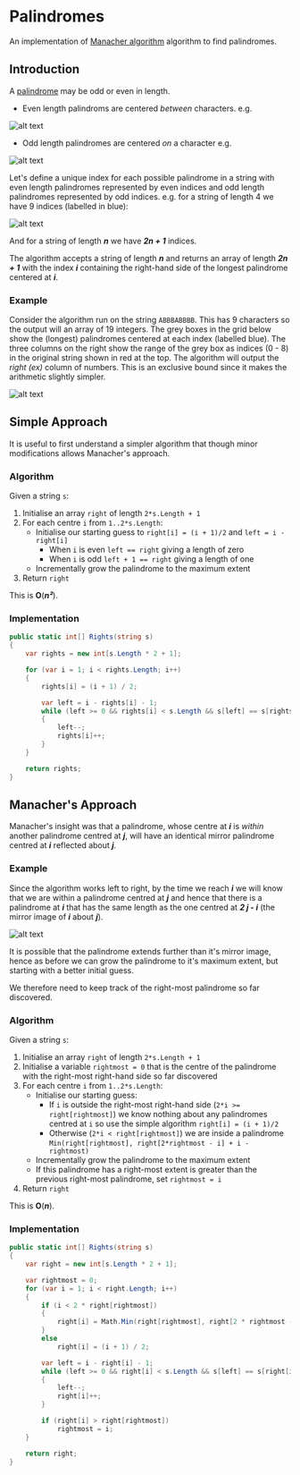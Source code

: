 # Palindromes

An implementation of [Manacher algorithm](https://en.wikipedia.org/wiki/Longest_palindromic_substring) algorithm to find palindromes.

## Introduction

A [palindrome](https://en.wikipedia.org/wiki/Palindrome) may be odd or even in length.
* Even length palindroms are centered *between* characters. e.g.

![alt text](https://github.com/rbec/Palindromes/blob/master/example_even_length.PNG)

* Odd length palindromes are centered *on* a character e.g.

![alt text](https://github.com/rbec/Palindromes/blob/master/example_odd_length.PNG)

Let's define a unique index for each possible palindrome in a string with even length palindromes represented by even indices and odd length palindromes represented by odd indices. e.g. for a string of length 4 we have 9 indices (labelled in blue):

![alt text](https://github.com/rbec/Palindromes/blob/master/example_indexes.PNG)

And for a string of length ***n*** we have ***2n + 1*** indices.

The algorithm accepts a string of length ***n*** and returns an array of length ***2n + 1*** with the index ***i*** containing the right-hand side of the longest palindrome centered at ***i***.

### Example
Consider the algorithm run on the string `ABBBABBBB`. This has 9 characters so the output will an array of 19 integers. The grey boxes in the grid below show the (longest) palindromes centered at each index (labelled blue). The three columns on the right show the range of the grey box as indices (0 - 8) in the original string shown in red at the top. The algorithm will output the *right (ex)* column of numbers. This is an exclusive bound since it makes the arithmetic slightly simpler.

![alt text](https://github.com/rbec/Palindromes/blob/master/example.PNG)

## Simple Approach
It is useful to first understand a simpler algorithm that though minor modifications allows Manacher's approach.

### Algorithm
Given a string `s`:
1. Initialise an array `right` of length `2*s.Length + 1`
2. For each centre `i` from `1..2*s.Length`:
   * Initialise our starting guess to `right[i] = (i + 1)/2` and `left = i - right[i]`
     * When `i` is even `left == right` giving a length of zero
     * When `i` is odd `left + 1 == right` giving a length of one
   * Incrementally grow the palindrome to the maximum extent
3. Return `right`

This is **O**(***n²***).

### Implementation
``` C#
public static int[] Rights(string s)
{
    var rights = new int[s.Length * 2 + 1];

    for (var i = 1; i < rights.Length; i++)
    {
        rights[i] = (i + 1) / 2;

        var left = i - rights[i] - 1;
        while (left >= 0 && rights[i] < s.Length && s[left] == s[rights[i]])
        {
            left--;
            rights[i]++;
        }
    }

    return rights;
}
```
## Manacher's Approach
Manacher's insight was that a palindrome, whose centre at ***i*** is *within* another palindrome centred at ***j***, will have an identical mirror palindrome centred at ***i*** reflected about ***j***.

### Example
Since the algorithm works left to right, by the time we reach ***i*** we will know that we are within a palindrome centred at ***j*** and hence that there is a palindrome at ***i*** that has the same length as the one centred at ***2 j - i*** (the mirror image of ***i*** about ***j***).

![alt text](https://github.com/rbec/Palindromes/blob/master/example_mirror.PNG)

It is possible that the palindrome extends further than it's mirror image, hence as before we can grow the palindrome to it's maximum extent, but starting with a better initial guess.

We therefore need to keep track of the right-most palindrome so far discovered.

### Algorithm
Given a string `s`:
1. Initialise an array `right` of length `2*s.Length + 1`
2. Initialise a variable `rightmost = 0` that is the centre of the palindrome with the right-most right-hand side so far discovered
3. For each centre `i` from `1..2*s.Length`:
   * Initialise our starting guess:
     * If `i` is outside the right-most right-hand side (`2*i >= right[rightmost]`) we know nothing about any palindromes centred at `i` so use the simple algorithm `right[i] = (i + 1)/2`
     * Otherwise (`2*i < right[rightmost]`) we are inside a palindrome `Min(right[rightmost], right[2*rightmost - i] + i - rightmost)`
   * Incrementally grow the palindrome to the maximum extent
   * If this palindrome has a right-most extent is greater than the previous right-most palindrome, set `rightmost = i`
4. Return `right`

This is **O**(***n***).

### Implementation
``` C#
public static int[] Rights(string s)
{
    var right = new int[s.Length * 2 + 1];

    var rightmost = 0;
    for (var i = 1; i < right.Length; i++)
    {
        if (i < 2 * right[rightmost])
        {
            right[i] = Math.Min(right[rightmost], right[2 * rightmost - i] + i - rightmost);
        }
        else
            right[i] = (i + 1) / 2;

        var left = i - right[i] - 1;
        while (left >= 0 && right[i] < s.Length && s[left] == s[right[i]])
        {
            left--;
            right[i]++;
        }

        if (right[i] > right[rightmost])
            rightmost = i;
    }

    return right;
}
 ```
